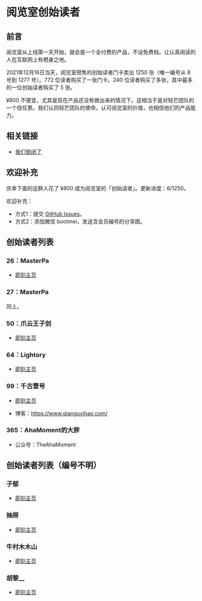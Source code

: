 # 阅览室创始读者

## 前言

阅览室从上线第一天开始，就会是一个全付费的产品，不设免费档。让认真阅读的人在互联网上有栖身之地。

2021年12月16日当天，阅览室预售的创始读者门卡卖出 1250 张（唯一编号从 8 号到 1277 号）。772 位读者购买了一张门卡。240 位读者购买了多张，其中最多的一位创始读者购买了 5 张。

¥800 不便宜，尤其是现在产品还没有做出来的情况下。这相当于是对轻芒团队的一个信任票。我们认同轻芒团队的使命，认可阅览室的价值，也相信他们的产品能力。

## 相关链接

- [我们倒闭了](https://read.land/hello/)

## 欢迎补充

庆幸下面的这群人花了 ¥800 成为阅览室的「创始读者」。更新进度：6/1250。

欢迎补充：

- 方式1：提交 [GitHub Issues](https://github.com/qianguyihao/readland-member/issues)。
- 方式2：添加微信 bootmei，发送含会员编号的分享图。

## 创始读者列表

### 26：MasterPa

- [即刻主页](https://web.okjike.com/originalPost/61bd4855d547dc0010bfdd9d)

### 27：MasterPa

同上。

### 50：爪云王子剑

- [即刻主页](https://web.okjike.com/originalPost/61bf6436d3ffd80010bf628c)

### 64：Lightory

- [即刻主页](https://web.okjike.com/originalPost/61bd6fbfc940e10010e5c759)


### 99：千古壹号

- [即刻主页](https://web.okjike.com/u/smyhvae)

- 博客：https://www.qianguyihao.com/



### 365：AhaMoment的大胖

- 公众号：TheAhaMoment


## 创始读者列表（编号不明）

### 子郁

- [即刻主页](https://web.okjike.com/u/9EAC70C3-5FFD-4559-BA8C-6F892CA9A39B)



### 抽屉

- [即刻主页](https://web.okjike.com/originalPost/61bb22b8185c4200108dd314)



### 牛村木木山

- [即刻主页](https://web.okjike.com/originalPost/61bad2e16d82970010beaf2c)

### 胡黎__

- [即刻主页](https://web.okjike.com/originalPost/61d30610921ad600105d82c8)











